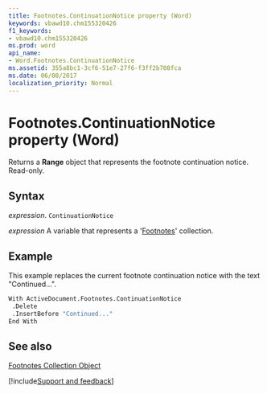 ```yaml
---
title: Footnotes.ContinuationNotice property (Word)
keywords: vbawd10.chm155320426
f1_keywords:
- vbawd10.chm155320426
ms.prod: word
api_name:
- Word.Footnotes.ContinuationNotice
ms.assetid: 355a8bc1-3cf6-51e7-27f6-f3ff2b708fca
ms.date: 06/08/2017
localization_priority: Normal
---
```



# Footnotes.ContinuationNotice property (Word)

Returns a  **Range** object that represents the footnote continuation notice. Read-only.


## Syntax

_expression_. `ContinuationNotice`

_expression_ A variable that represents a '[Footnotes](Word.footnotes.md)' collection.


## Example

This example replaces the current footnote continuation notice with the text "Continued...".


```vb
With ActiveDocument.Footnotes.ContinuationNotice 
 .Delete 
 .InsertBefore "Continued..." 
End With
```


## See also


[Footnotes Collection Object](Word.footnotes.md)

[!include[Support and feedback](~/includes/feedback-boilerplate.md)]